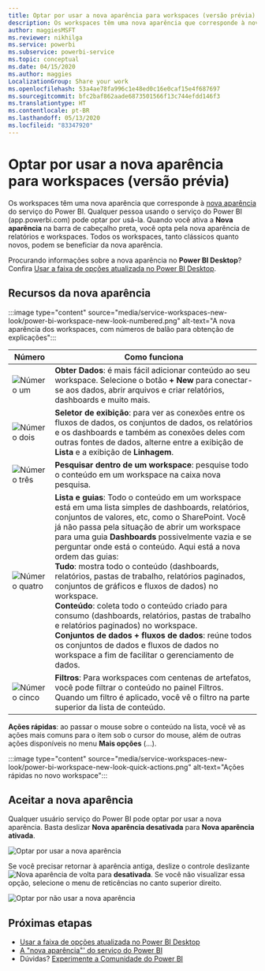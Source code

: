 ```yaml
---
title: Optar por usar a nova aparência para workspaces (versão prévia)
description: Os workspaces têm uma nova aparência que corresponde à nova aparência do serviço do Power BI.
author: maggiesMSFT
ms.reviewer: nikhilga
ms.service: powerbi
ms.subservice: powerbi-service
ms.topic: conceptual
ms.date: 04/15/2020
ms.author: maggies
LocalizationGroup: Share your work
ms.openlocfilehash: 53a4ae78fa996c1e48ed0c16e0caf15e4f687697
ms.sourcegitcommit: bfc2baf862aade6873501566f13c744efdd146f3
ms.translationtype: HT
ms.contentlocale: pt-BR
ms.lasthandoff: 05/13/2020
ms.locfileid: "83347920"
---
```

# <a name="opt-in-to-the-workspace-new-look-preview"></a>Optar por usar a nova aparência para workspaces (versão prévia)

Os workspaces têm uma nova aparência que corresponde à [nova aparência](../consumer/service-new-look.md) do serviço do Power BI. Qualquer pessoa usando o serviço do Power BI (app.powerbi.com) pode optar por usá-la. Quando você ativa a **Nova aparência** na barra de cabeçalho preta, você opta pela nova aparência de relatórios e workspaces. Todos os workspaces, tanto clássicos quanto novos, podem se beneficiar da nova aparência.

Procurando informações sobre a nova aparência no **Power BI Desktop**? Confira [Usar a faixa de opções atualizada no Power BI Desktop](../create-reports/desktop-ribbon.md).

## <a name="features-of-the-new-look"></a>Recursos da nova aparência

:::image type="content" source="media/service-workspaces-new-look/power-bi-workspace-new-look-numbered.png" alt-text="A nova aparência dos workspaces, com números de balão para obtenção de explicações":::

|Número  |Como funciona |
|---------|---------|
|  ![Número um](media/service-workspaces-new-look/circle-one.png)  | **Obter Dados**: é mais fácil adicionar conteúdo ao seu workspace. Selecione o botão **+ New** para conectar-se aos dados, abrir arquivos e criar relatórios, dashboards e muito mais.  |
| ![Número dois](media/service-workspaces-new-look/circle-two.png)  | **Seletor de exibição**: para ver as conexões entre os fluxos de dados, os conjuntos de dados, os relatórios e os dashboards e também as conexões deles com outras fontes de dados, alterne entre a exibição de **Lista** e a exibição de **Linhagem**. |
| ![Número três](media/service-workspaces-new-look/circle-three.png) | **Pesquisar dentro de um workspace**: pesquise todo o conteúdo em um workspace na caixa nova pesquisa.  |
| ![Número quatro](media/service-workspaces-new-look/circle-four.png)  | **Lista e guias**: Todo o conteúdo em um workspace está em uma lista simples de dashboards, relatórios, conjuntos de valores, etc, como o SharePoint. Você já não passa pela situação de abrir um workspace para uma guia **Dashboards** possivelmente vazia e se perguntar onde está o conteúdo. Aqui está a nova ordem das guias: <br>**Tudo**: mostra todo o conteúdo (dashboards, relatórios, pastas de trabalho, relatórios paginados, conjuntos de gráficos e fluxos de dados) no workspace. <br>**Conteúdo**: coleta todo o conteúdo criado para consumo (dashboards, relatórios, pastas de trabalho e relatórios paginados) no workspace. <br>**Conjuntos de dados + fluxos de dados**: reúne todos os conjuntos de dados e fluxos de dados no workspace a fim de facilitar o gerenciamento de dados. |
| ![Número cinco](media/service-workspaces-new-look/circle-five.png) | **Filtros**: Para workspaces com centenas de artefatos, você pode filtrar o conteúdo no painel Filtros. Quando um filtro é aplicado, você vê o filtro na parte superior da lista de conteúdo. |

**Ações rápidas**: ao passar o mouse sobre o conteúdo na lista, você vê as ações mais comuns para o item sob o cursor do mouse, além de outras ações disponíveis no menu **Mais opções** (...).

:::image type="content" source="media/service-workspaces-new-look/power-bi-workspace-new-look-quick-actions.png" alt-text="Ações rápidas no novo workspace":::

## <a name="opt-in-to-the-new-look"></a>Aceitar a nova aparência

Qualquer usuário serviço do Power BI pode optar por usar a nova aparência. Basta deslizar **Nova aparência desativada** para **Nova aparência ativada**.

![Optar por usar a nova aparência](media/service-workspaces-new-look/power-bi-new-look-off.png)

Se você precisar retornar à aparência antiga, deslize o controle deslizante ![Nova aparência](media/service-workspaces-new-look/power-bi-new-look-toggle-on.png) de volta para **desativada**. Se você não visualizar essa opção, selecione o menu de reticências no canto superior direito.

![Optar por não usar a nova aparência](media/service-workspaces-new-look/power-bi-new-look-on.png)

## <a name="next-steps"></a>Próximas etapas

- [Usar a faixa de opções atualizada no Power BI Desktop](../create-reports/desktop-ribbon.md)
- [A "nova aparência"' do serviço do Power BI](../consumer/service-new-look.md)
- Dúvidas? [Experimente a Comunidade do Power BI](https://community.powerbi.com/)
